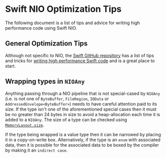 Swift NIO Optimization Tips
===========================

The following document is a list of tips and advice for writing high performance
code using Swift NIO.

General Optimization Tips
-------------------------

Although not specific to NIO, the [Swift GitHub repository][swift-repo] has a
list of tips and tricks for [writing high performance Swift code][swift-optimization-tips]
and is a great place to start.

Wrapping types in `NIOAny`
--------------------------

Anything passing through a NIO pipeline that is not special-cased by `NIOAny`
(i.e. is not one of `ByteBuffer`, `FileRegion`, `IOData` or
`AddressedEnvelope<ByteBuffer>`) needs to have careful attention paid to its
size. If the type isn't one of the aforementioned special cases then it must be
no greater than 24 bytes in size to avoid a heap-allocation each time it is
added to a `NIOAny`. The size of a type can be checked using
[`MemoryLayout.size`][docs-memory-layout].

If the type being wrapped is a value type then it can be narrowed by placing it
in a copy-on-write box. Alternatively, if the type is an `enum` with associated
data, then it is possible for the associated data to be boxed by the compiler by
making it an `indirect case`.


[swift-repo]: https://github.com/apple/swift
[swift-optimization-tips]: https://github.com/apple/swift/blob/main/docs/OptimizationTips.rst
[docs-memory-layout]: https://developer.apple.com/documentation/swift/memorylayout
